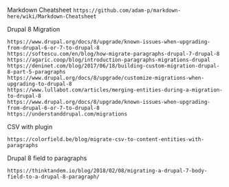 Markdown Cheatsheet
```https://github.com/adam-p/markdown-here/wiki/Markdown-Cheatsheet```

Drupal 8 Migration  
```
https://www.drupal.org/docs/8/upgrade/known-issues-when-upgrading-from-drupal-6-or-7-to-drupal-8
https://softescu.com/en/blog/how-migrate-paragraphs-drupal-7-drupal-8
https://agaric.coop/blog/introduction-paragraphs-migrations-drupal
https://deninet.com/blog/2017/06/18/building-custom-migration-drupal-8-part-5-paragraphs
https://www.drupal.org/docs/8/upgrade/customize-migrations-when-upgrading-to-drupal-8
https://www.lullabot.com/articles/merging-entities-during-a-migration-to-drupal-8
https://www.drupal.org/docs/8/upgrade/known-issues-when-upgrading-from-drupal-6-or-7-to-drupal-8
https://understanddrupal.com/migrations
```
CSV with plugin
```
https://colorfield.be/blog/migrate-csv-to-content-entities-with-paragraphs
```

Drupal 8 field to paragraphs
```
https://thinktandem.io/blog/2018/02/08/migrating-a-drupal-7-body-field-to-a-drupal-8-paragraph/

```
